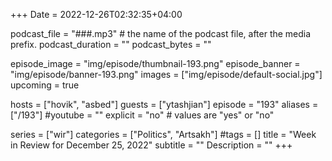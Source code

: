 +++
Date = 2022-12-26T02:32:35+04:00

podcast_file = "###.mp3" # the name of the podcast file, after the media prefix.
podcast_duration = ""
podcast_bytes = ""

episode_image = "img/episode/thumbnail-193.png"
episode_banner = "img/episode/banner-193.png"
images = ["img/episode/default-social.jpg"]
upcoming = true

hosts = ["hovik", "asbed"]
guests = ["ytashjian"]
episode = "193"
aliases = ["/193"]
#youtube = ""
explicit = "no" # values are "yes" or "no"

series = ["wir"]
categories = ["Politics", "Artsakh"]
#tags = []
title = "Week in Review for December 25, 2022"
subtitle = ""
Description = ""
+++
